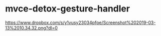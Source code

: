 # mvce-detox-gesture-handler

https://www.dropbox.com/s/y1vusy23034pfpe/Screenshot%202019-03-13%2010.34.32.png?dl=0

